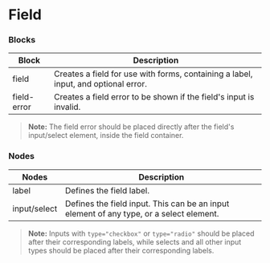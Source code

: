 # Field

### Blocks

| Block          | Description                                                                                       |
| -------------- | ------------------------------------------------------------------------------------------------- |
| field          | Creates a field for use with forms, containing a label, input, and optional error.                |
| field-error    | Creates a field error to be shown if the field's input is invalid.                                |

> **Note:** The field error should be placed directly after the field's input/select element, inside the field container.

### Nodes

| Nodes        | Description                                                                             |
| ------------ | --------------------------------------------------------------------------------------- |
| label        | Defines the field label.                                                                |
| input/select | Defines the field input. This can be an input element of any type, or a select element. |

> **Note:** Inputs with `type="checkbox"` or `type="radio"` should be placed after their corresponding labels, 
> while selects and all other input types should be placed after their corresponding labels.